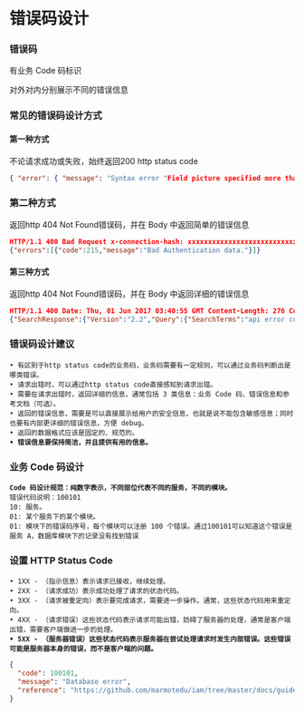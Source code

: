 # 错误码设计

### 错误码&#x20;

有业务 Code 码标识&#x20;

对外对内分别展示不同的错误信息

### 常见的错误码设计方式

#### 第一种方式

不论请求成功或失败，始终返回200 http status code

```json
{ "error": { "message": "Syntax error "Field picture specified more than once. This is only possible before version 2.1" at character 23: id,name,picture,picture", "type": "OAuthException", "code": 2500, "fbtrace_id": "xxxxxxxxxxx" } }
```

### 第二种方式

返回http 404 Not Found错误码，并在 Body 中返回简单的错误信息

```json
HTTP/1.1 400 Bad Request x-connection-hash: xxxxxxxxxxxxxxxxxxxxxxxxxxxxxxxxxxxxxxxxxxxxxxxxxxxxxx set-cookie: guest_id=xxxxxxxxxxxxxxxxxxxxxxxxxxxxxxxxxxxxxxxxxxxxxxxxxxxxxx Date: Thu, 01 Jun 2017 03:04:23 GMT Content-Length: 62 x-response-time: 5 strict-transport-security: max-age=631138519 Connection: keep-alive Content-Type: application/json; charset=utf-8 Server: tsa_b
{"errors":[{"code":215,"message":"Bad Authentication data."}]}
```

#### 第三种方式

返回http 404 Not Found错误码，并在 Body 中返回详细的错误信息

```json
HTTP/1.1 400 Date: Thu, 01 Jun 2017 03:40:55 GMT Content-Length: 276 Connection: keep-alive Content-Type: application/json; charset=utf-8 Server: Microsoft-IIS/10.0 X-Content-Type-Options: nosniff
{"SearchResponse":{"Version":"2.2","Query":{"SearchTerms":"api error codes"},"Errors":[{"Code":1001,"Message":"Required parameter is missing.","Parameter":"SearchRequest.AppId","HelpUrl":"http\u003a\u002f\u002fmsdn.microsoft.com\u002fen-us\u002flibrary\u002fdd251042.aspx"}]}}
```

### 错误码设计建议

<pre><code>• 有区别于http status code的业务码，业务码需要有一定规则，可以通过业务码判断出是哪类错误。
• 请求出错时，可以通过http status code直接感知到请求出错。
• 需要在请求出错时，返回详细的信息，通常包括 3 类信息：业务 Code 码、错误信息和参考文档（可选）。
• 返回的错误信息，需要是可以直接展示给用户的安全信息，也就是说不能包含敏感信息；同时也要有内部更详细的错误信息，方便 debug。
• 返回的数据格式应该是固定的、规范的。
<strong>• 错误信息要保持简洁，并且提供有用的信息。</strong></code></pre>

### 业务 Code 码设计

<pre><code><strong>Code 码设计规范：纯数字表示，不同部位代表不同的服务，不同的模块。
</strong>错误代码说明：100101
10: 服务。
01: 某个服务下的某个模块。
01: 模块下的错误码序号，每个模块可以注册 100 个错误。通过100101可以知道这个错误是服务 A，数据库模块下的记录没有找到错误</code></pre>

### 设置 HTTP Status Code

<pre><code>• 1XX - （指示信息）表示请求已接收，继续处理。
• 2XX - （请求成功）表示成功处理了请求的状态代码。
• 3XX - （请求被重定向）表示要完成请求，需要进一步操作。通常，这些状态代码用来重定向。
• 4XX - （请求错误）这些状态代码表示请求可能出错，妨碍了服务器的处理，通常是客户端出错，需要客户端做进一步的处理。
<strong>• 5XX - （服务器错误）这些状态代码表示服务器在尝试处理请求时发生内部错误。这些错误可能是服务器本身的错误，而不是客户端的问题。</strong></code></pre>

```json
{
  "code": 100101,
  "message": "Database error",
  "reference": "https://github.com/marmotedu/iam/tree/master/docs/guide/zh-CN/faq/iam-apiserver"
}
```







